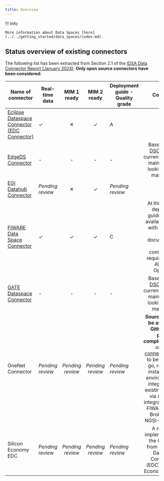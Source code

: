 ```yaml
---
title: Overview
---
```


!!! Info

    More information about Data Spaces [here](../../getting_started/data_spaces/index.md).

## Status overview of existing connectors

The following list has been extracted from Section 2.1 of the [IDSA Data Connector Report (January 2024)](https://internationaldataspaces.org/wp-content/uploads/dlm_uploads/IDSA-Data-Connector-Report-89-No-11-January-2024.pdf). **Only open source connectors have been considered:**

| Name of connector                                                                                  | Real-time data   |    MIM 1 ready   |    MIM 2 ready   | Deployment guide - Quality grade |                                                                                                                                                                                Comments                                                                                                                                                                               |
|----------------------------------------------------------------------------------------------------|------------------|:----------------:|:----------------:|----------------------------------|:---------------------------------------------------------------------------------------------------------------------------------------------------------------------------------------------------------------------------------------------------------------------------------------------------------------------------------------------------------------------:|
| [Eclipse Dataspace Connector (EDC Connector)](https://github.com/eclipse-edc/Connector)                               |         ✓        |         ✕        |         ✓        |                 A                |                                                                                                                                                                                                                                                                                                                                                                       |
| [EdgeDS Connector](https://github.com/jkalogero/EdgeDS)                                            |         -        |         -        |         -        |                 -                | Based on [IDSA DSC](https://github.com/International-Data-Spaces-Association/DataspaceConnector), which is currently no longer maintained but looking for new maintainers.                                                                                                                                                                                            |
| [EGI Datahub Connector](https://docs.egi.eu/users/data/management/datahub)                         | _Pending review_ |         ✕        |         ✓        |         _Pending review_         |                                                                                                                                                                                                                                                                                                                                                                       |
| [FIWARE Data Space Connector](https://github.com/FIWARE/data-space-connector)                      |         ✓        |         ✓        |         ✓        |                 C                | At this moment, deployment guides are only available on AWS with Openshift. Poor documentation. High computational requirements on AWS with Openshift.                                                                                                                                                                                                                |
| [GATE Dataspace Connector](https://github.com/gate-institute/DataspaceConnector/blob/main/LICENSE) |         -        |         -        |         -        |                 -                | Based on [IDSA DSC](https://github.com/International-Data-Spaces-Association/DataspaceConnector), which is currently no longer maintained but looking for new maintainers                                                                                                                                                                                             |
| OneNet Connector                                                                                   | _Pending review_ | _Pending review_ | _Pending review_ |         _Pending review_         | **Source Code will be available in GitHub upon project completion.**.Based on [TRUE connector](https://github.com/International-Data-Spaces-Association/true-connector). Claims to be ready-to-go, ready to be installed in any environment and integrated with existing platforms via APIs. Fully integrated with the FIWARE Context Broker (in the NGSI-LD version) |
| Silicon Economy EDC                                                                                | _Pending review_ | _Pending review_ | _Pending review_ |         _Pending review_         | A reference implementation of the Connector from the Eclipse Dataspace Components (EDC) for Silicon Economy projects.                                                                                                                              